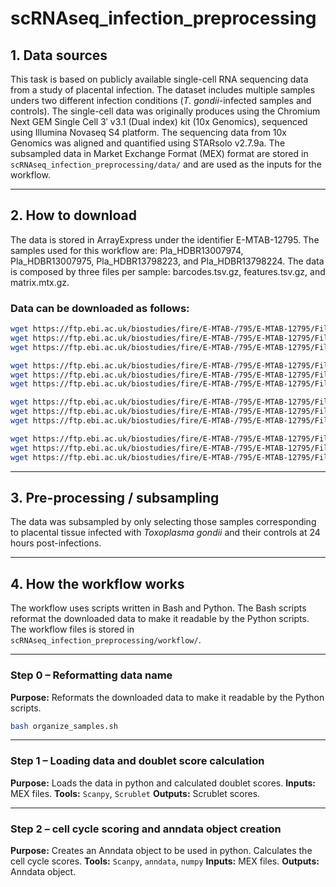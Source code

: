 # scRNAseq_infection_preprocessing


## 1. Data sources

This task is based on publicly available single-cell RNA sequencing data from a study of placental infection. The dataset includes multiple samples unders two different infection conditions (*T. gondii*-infected samples and controls). The single-cell data was originally produces using the Chromium Next GEM Single Cell 3′ v3.1 (Dual index) kit (10x Genomics), sequenced using Illumina Novaseq S4 platform. The sequencing data from 10x Genomics was aligned and quantified using STARsolo v2.7.9a. The subsampled data in Market Exchange Format (MEX) format are stored in `scRNAseq_infection_preprocessing/data/` and are used as the inputs for the workflow.

---

## 2. How to download

The data is stored in ArrayExpress under the identifier E-MTAB-12795. The samples used for this workflow are: Pla_HDBR13007974, Pla_HDBR13007975, Pla_HDBR13798223, and Pla_HDBR13798224. The data is composed by three files per sample: barcodes.tsv.gz, features.tsv.gz, and matrix.mtx.gz.
### Data can be downloaded as follows:

```bash
wget https://ftp.ebi.ac.uk/biostudies/fire/E-MTAB-/795/E-MTAB-12795/Files/Pla_HDBR13007974_barcodes.tsv.gz
wget https://ftp.ebi.ac.uk/biostudies/fire/E-MTAB-/795/E-MTAB-12795/Files/Pla_HDBR13007974_features.tsv.gz
wget https://ftp.ebi.ac.uk/biostudies/fire/E-MTAB-/795/E-MTAB-12795/Files/Pla_HDBR13007974_matrix.mtx.gz

wget https://ftp.ebi.ac.uk/biostudies/fire/E-MTAB-/795/E-MTAB-12795/Files/Pla_HDBR13007975_barcodes.tsv.gz
wget https://ftp.ebi.ac.uk/biostudies/fire/E-MTAB-/795/E-MTAB-12795/Files/Pla_HDBR13007975_features.tsv.gz
wget https://ftp.ebi.ac.uk/biostudies/fire/E-MTAB-/795/E-MTAB-12795/Files/Pla_HDBR13007975_matrix.mtx.gz

wget https://ftp.ebi.ac.uk/biostudies/fire/E-MTAB-/795/E-MTAB-12795/Files/Pla_HDBR13798223_barcodes.tsv.gz
wget https://ftp.ebi.ac.uk/biostudies/fire/E-MTAB-/795/E-MTAB-12795/Files/Pla_HDBR13798223_features.tsv.gz
wget https://ftp.ebi.ac.uk/biostudies/fire/E-MTAB-/795/E-MTAB-12795/Files/Pla_HDBR13798223_matrix.mtx.gz

wget https://ftp.ebi.ac.uk/biostudies/fire/E-MTAB-/795/E-MTAB-12795/Files/Pla_HDBR13798224_barcodes.tsv.gz
wget https://ftp.ebi.ac.uk/biostudies/fire/E-MTAB-/795/E-MTAB-12795/Files/Pla_HDBR13798224_features.tsv.gz
wget https://ftp.ebi.ac.uk/biostudies/fire/E-MTAB-/795/E-MTAB-12795/Files/Pla_HDBR13798224_matrix.mtx.gz
```


---

## 3. Pre-processing / subsampling

The data was subsampled by only selecting those samples corresponding to placental tissue infected with *Toxoplasma gondii* and their controls at 24 hours post-infections.


---

## 4. How the workflow works
The workflow uses scripts written in Bash and Python. The Bash scripts reformat the downloaded data to make it readable by the Python scripts.
The workflow files is stored in `scRNAseq_infection_preprocessing/workflow/`.

---

### Step 0 – Reformatting data name

**Purpose:** Reformats the downloaded data to make it readable by the Python scripts.
```bash
bash organize_samples.sh
```

---

### Step 1 – Loading data and doublet score calculation

**Purpose:** Loads the data in python and calculated doublet scores.
**Inputs:** MEX files.
**Tools:** `Scanpy`, `Scrublet`
**Outputs:** Scrublet scores.

---

### Step 2 – cell cycle scoring and anndata object creation

**Purpose:** Creates an Anndata object to be used in python. Calculates the cell cycle scores.
**Tools:** `Scanpy`, `anndata`, `numpy`
**Inputs:** MEX files.
**Outputs:** Anndata object.

